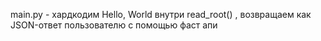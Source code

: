 main.py - хардкодим Hello, World внутри read_root() , возвращаем как JSON-ответ пользователю с помощью фаст апи
